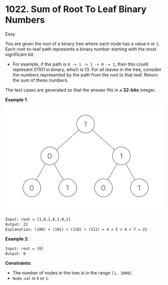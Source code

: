 # 1022. Sum of Root To Leaf Binary Numbers 
      
Easy

You are given the root of a binary tree where each node has a value `0` or `1`. Each root-to-leaf path 
represents a binary number starting with the most significant bit.

* For example, if the path is `0 -> 1 -> 1 -> 0 -> 1`, then this could represent 01101 in binary, which 
is 13.
For all leaves in the tree, consider the numbers represented by the path from the root to that leaf. 
Return the sum of these numbers.

The test cases are generated so that the answer fits in a **32-bits** integer.


**Example 1**:

![ex1](ex1.png)
```
Input: root = [1,0,1,0,1,0,1]
Output: 22
Explanation: (100) + (101) + (110) + (111) = 4 + 5 + 6 + 7 = 22
```

**Example 2**:
```
Input: root = [0]
Output: 0
```

**Constraints**:

* The number of nodes in the tree is in the range `[1, 1000]`.
* `Node.val` is `0` or `1`.